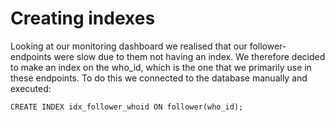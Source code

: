 # Creating indexes
Looking at our monitoring dashboard we realised that our follower-endpoints were slow due to them not having an index.
We therefore decided to make an index on the who_id, which is the one that we primarily use in these endpoints.
To do this we connected to the database manually and executed:
```
CREATE INDEX idx_follower_whoid ON follower(who_id); 
``` 
